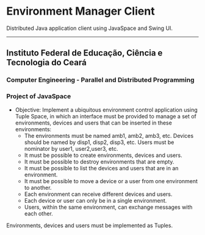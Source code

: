 # Environment Manager Client

Distributed Java application client using JavaSpace and Swing UI.

---

## Instituto Federal de Educação, Ciência e Tecnologia do Ceará

### Computer Engineering - Parallel and Distributed Programming 
### Project of JavaSpace

- Objective: Implement a ubiquitous environment control application using Tuple Space, in which an interface must be provided to manage a set of environments, devices and users that can be inserted in these environments:
  - The environments must be named amb1, amb2, amb3, etc. Devices should be named by disp1, disp2, disp3, etc. Users must be nominator by user1, user2,user3, etc.
  - It must be possible to create environments, devices and users.
  - It must be possible to destroy environments that are empty.
  - It must be possible to list the devices and users that are in an environment.
  - It must be possible to move a device or a user from one environment to another.
  - Each environment can receive different devices and users.
  - Each device or user can only be in a single environment.
  - Users, within the same environment, can exchange messages with each other.

Environments, devices and users must be implemented as Tuples.
